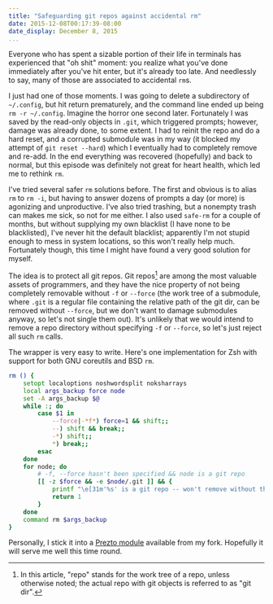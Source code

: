 ```yaml
---
title: "Safeguarding git repos against accidental rm"
date: 2015-12-08T00:17:39-08:00
date_display: December 8, 2015
...
```


Everyone who has spent a sizable portion of their life in terminals has experienced that "oh shit" moment: you realize what you've done immediately after you've hit enter, but it's already too late. And needlessly to say, many of those are associated to accidental `rm`s.

I just had one of those moments. I was going to delete a subdirectory of `~/.config`, but hit return prematurely, and the command line ended up being `rm -r ~/.config`. Imagine the horror one second later. Fortunately I was saved by the read-only objects in `.git`, which triggered prompts; however, damage was already done, to some extent. I had to reinit the repo and do a hard reset, and a corrupted submodule was in my way (it blocked my attempt of `git reset --hard`) which I eventually had to completely remove and re-add. In the end everything was recovered (hopefully) and back to normal, but this episode was definitely not great for heart health, which led me to rethink `rm`.

I've tried several safer `rm` solutions before. The first and obvious is to alias `rm` to `rm -i`, but having to answer dozens of prompts a day (or more) is agonizing and unproductive. I've also tried trashing, but a nonempty trash can makes me sick, so not for me either. I also used `safe-rm` for a couple of months, but without supplying my own blacklist (I have none to be blacklisted), I've never hit the default blacklist; apparently I'm not stupid enough to mess in system locations, so this won't really help much. Fortunately though, this time I might have found a very good solution for myself.

The idea is to protect all git repos. Git repos[^repo] are among the most valuable assets of programmers, and they have the nice property of not being completely removable without `-f` or `--force` (the work tree of a submodule, where `.git` is a regular file containing the relative path of the git dir, can be removed without `--force`, but we don't want to damage submodules anyway, so let's not single them out). It's unlikely that we would intend to remove a repo directory without specifying `-f` or `--force`, so let's just reject all such `rm` calls.

The wrapper is very easy to write. Here's one implementation for Zsh with support for both GNU coreutils and BSD `rm`.

[^repo]: In this article, "repo" stands for the work tree of a repo, unless otherwise noted; the actual repo with git objects is referred to as "git dir".

```zsh
rm () {
    setopt localoptions noshwordsplit noksharrays
    local args_backup force node
    set -A args_backup $@
    while :; do
        case $1 in
            --force|-*f*) force=1 && shift;;
            --) shift && break;;
            -*) shift;;
            *) break;;
        esac
    done
    for node; do
        # -f, --force hasn't been specified && node is a git repo
        [[ -z $force && -e $node/.git ]] && {
            printf "\e[31m'%s' is a git repo -- won't remove without the -f or --force option\e[0m\n" $node
            return 1
        }
    done
    command rm $args_backup
}
```

Personally, I stick it into a [Prezto module](https://github.com/zmwangx/prezto/tree/master/modules/rm_guard) available from my fork. Hopefully it will serve me well this time round.
